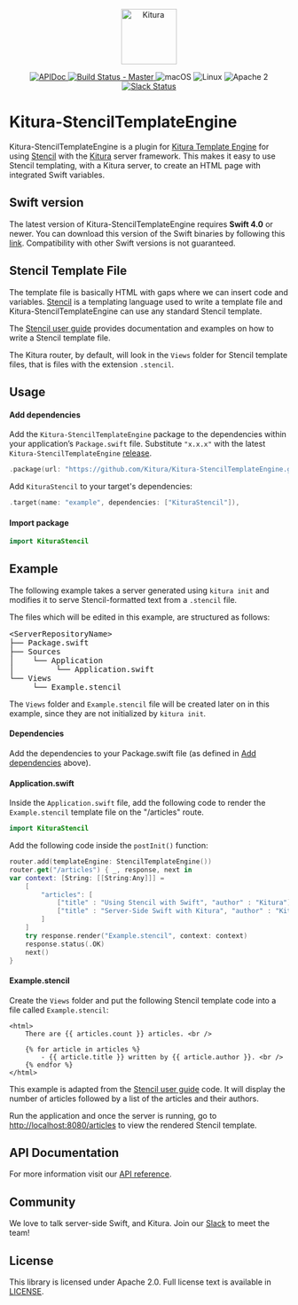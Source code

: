 <p align="center">
<a href="http://kitura.dev/">
<img src="https://raw.githubusercontent.com/Kitura/Kitura/master/Sources/Kitura/resources/kitura-bird.svg?sanitize=true" height="100" alt="Kitura">
</a>
</p>


<p align="center">
    <a href="https://kitura.github.io/Kitura-StencilTemplateEngine/index.html">
    <img src="https://img.shields.io/badge/apidoc-KituraStencilTemplateEngine-1FBCE4.svg?style=flat" alt="APIDoc">
    </a>
    <a href="https://travis-ci.org/Kitura/Kitura-StencilTemplateEngine">
    <img src="https://travis-ci.org/Kitura/Kitura-StencilTemplateEngine.svg?branch=master" alt="Build Status - Master">
    </a>
    <img src="https://img.shields.io/badge/os-macOS-green.svg?style=flat" alt="macOS">
    <img src="https://img.shields.io/badge/os-linux-green.svg?style=flat" alt="Linux">
    <img src="https://img.shields.io/badge/license-Apache2-blue.svg?style=flat" alt="Apache 2">
    <a href="http://swift-at-ibm-slack.mybluemix.net/">
    <img src="http://swift-at-ibm-slack.mybluemix.net/badge.svg" alt="Slack Status">
    </a>
</p>

# Kitura-StencilTemplateEngine

Kitura-StencilTemplateEngine is a plugin for [Kitura Template Engine](https://github.com/Kitura/Kitura-TemplateEngine.git) for using [Stencil](https://github.com/kylef/Stencil) with the [Kitura](https://github.com/Kitura/Kitura) server framework. This makes it easy to use Stencil templating, with a Kitura server, to create an HTML page with integrated Swift variables.

## Swift version
The latest version of Kitura-StencilTemplateEngine requires **Swift 4.0** or newer. You can download this version of the Swift binaries by following this [link](https://swift.org/download/). Compatibility with other Swift versions is not guaranteed.

## Stencil Template File
The template file is basically HTML with gaps where we can insert code and variables. [Stencil](https://github.com/kylef/Stencil) is a templating language used to write a template file and Kitura-StencilTemplateEngine can use any standard Stencil template.

The [Stencil user guide](https://stencil.fuller.li/en/latest/) provides documentation and examples on how to write a Stencil template file.

The Kitura router, by default, will look in the `Views` folder for Stencil template files, that is files with the extension `.stencil`.

## Usage

#### Add dependencies

Add the `Kitura-StencilTemplateEngine` package to the dependencies within your application’s `Package.swift` file. Substitute `"x.x.x"` with the latest `Kitura-StencilTemplateEngine` [release](https://github.com/Kitura/Kitura-StencilTemplateEngine/releases).

```swift
.package(url: "https://github.com/Kitura/Kitura-StencilTemplateEngine.git", from: "x.x.x")
```

Add `KituraStencil` to your target's dependencies:

```swift
.target(name: "example", dependencies: ["KituraStencil"]),
```

#### Import package

```swift
import KituraStencil
```

## Example
The following example takes a server generated using `kitura init` and modifies it to serve Stencil-formatted text from a `.stencil` file.

The files which will be edited in this example, are structured as follows:

<pre>
&lt;ServerRepositoryName&gt;
├── Package.swift
├── Sources
│    └── Application
│         └── Application.swift
└── Views
     └── Example.stencil
</pre>

The `Views` folder and `Example.stencil` file will be created later on in this example, since they are not initialized by `kitura init`.

#### Dependencies

Add the dependencies to your Package.swift file (as defined in [Add dependencies](#add_dependencies) above).

#### Application.swift
Inside the `Application.swift` file, add the following code to render the `Example.stencil` template file on the "/articles" route.

```swift
import KituraStencil
```

Add the following code inside the `postInit()` function:

```swift
router.add(templateEngine: StencilTemplateEngine())
router.get("/articles") { _, response, next in
var context: [String: [[String:Any]]] =
    [
        "articles": [
            ["title" : "Using Stencil with Swift", "author" : "Kitura"],
            ["title" : "Server-Side Swift with Kitura", "author" : "Kitura"],
        ]
    ]
    try response.render("Example.stencil", context: context)
    response.status(.OK)
    next()
}
```

#### Example.stencil
Create the `Views` folder and put the following Stencil template code into a file called `Example.stencil`:

```
<html>
    There are {{ articles.count }} articles. <br />

    {% for article in articles %}
        - {{ article.title }} written by {{ article.author }}. <br />
    {% endfor %}
</html>
```
This example is adapted from the [Stencil user guide](https://stencil.fuller.li/en/latest/) code. It will display the number of articles followed by a list of the articles and their authors.

Run the application and once the server is running, go to [http://localhost:8080/articles](http://localhost:8080/articles) to view the rendered Stencil template.

## API Documentation
For more information visit our [API reference](https://kitura.github.io/Kitura-StencilTemplateEngine/index.html).

## Community

We love to talk server-side Swift, and Kitura. Join our [Slack](http://swift-at-ibm-slack.mybluemix.net/) to meet the team!

## License
This library is licensed under Apache 2.0. Full license text is available in [LICENSE](https://github.com/Kitura/Kitura-StencilTemplateEngine/blob/master/LICENSE.txt).
